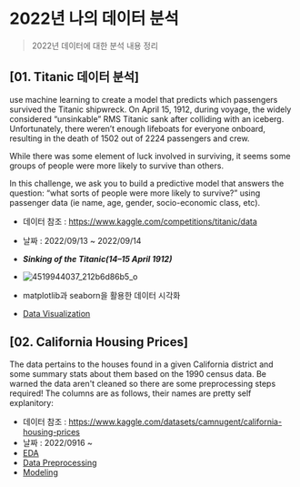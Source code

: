 # 2022년 나의 데이터 분석 
> 2022년 데이터에 대한 분석 내용 정리

## [01. Titanic 데이터 분석]
use machine learning to create a model that predicts which passengers survived the Titanic shipwreck.
On April 15, 1912, during voyage, the widely considered “unsinkable” RMS Titanic sank after colliding with an iceberg. Unfortunately, there weren’t enough lifeboats for everyone onboard, resulting in the death of 1502 out of 2224 passengers and crew.

While there was some element of luck involved in surviving, it seems some groups of people were more likely to survive than others.

In this challenge, we ask you to build a predictive model that answers the question: “what sorts of people were more likely to survive?” using passenger data (ie name, age, gender, socio-economic class, etc).

  * 데이터 참조 : https://www.kaggle.com/competitions/titanic/data
  * 날짜 : 2022/09/13 ~ 2022/09/14
  * ***Sinking of the Titanic(14–15 April 1912)***
  * ![4519944037_212b6d86b5_o](https://user-images.githubusercontent.com/57980370/190842538-49ec0b2e-5295-41a6-b800-55326c63e863.jpg)
  
  * matplotlib과 seaborn을 활용한 데이터 시각화
  * [Data Visualization](./220914_titanic.ipynb)
  
  
 ## [02. California Housing Prices]
  The data pertains to the houses found in a given California district and some summary stats about them based on the 1990 census data. Be warned the data aren't cleaned so there are some preprocessing steps required! The columns are as follows, their names are pretty self explanitory:
  
  * 데이터 참조 : https://www.kaggle.com/datasets/camnugent/california-housing-prices
  * 날짜 : 2022/0916 ~
  * [EDA]()
  * [Data Preprocessing]()
  * [Modeling]()
  
